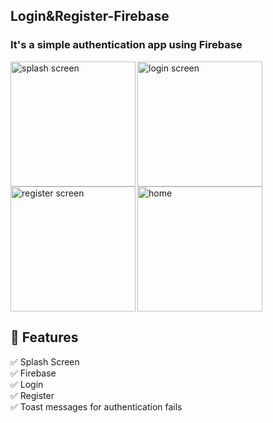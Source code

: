 ## Login&amp;Register-Firebase

### It's a simple authentication app using Firebase

<img align="left" alt="splash screen" src="https://user-images.githubusercontent.com/41265277/220715227-0df99a3c-c0d0-4b52-b438-b5b9f42d05e2.png"  width="200" >
<img align="left" alt="login screen" src="https://user-images.githubusercontent.com/41265277/220715261-065a2908-aa08-4bd6-9aa9-8bbc6763040e.png"  width="200" >
<img align="left" alt="register screen" src="https://user-images.githubusercontent.com/41265277/220715265-fa6336e9-e778-4e95-bfec-725f08a19e16.png"  width="200" >
<img align="flex-end" alt="home" src="https://user-images.githubusercontent.com/41265277/220715267-c9ab21ef-d1c5-4574-a1c1-69cc980faf5b.png"  width="200" >


## 🎉 Features
✅ Splash Screen </br>
✅ Firebase </br>
✅ Login </br> 
✅ Register </br>
✅ Toast messages for authentication fails </br>
